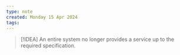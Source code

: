 ```yaml
---
type: note
created: Monday 15 Apr 2024
tags: 
---
```

> [!IDEA]
> An entire system no longer provides a service up to the required specification.